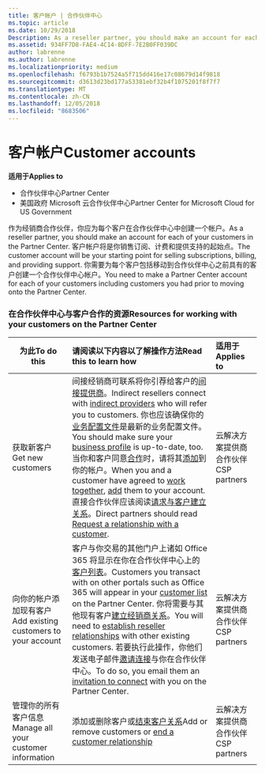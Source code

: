 ```yaml
---
title: 客户帐户 | 合作伙伴中心
ms.topic: article
ms.date: 10/29/2018
Description: As a reseller partner, you should make an account for each of your customers in Partner Center. The customer account will be your starting point for selling subscriptions, billing, and providing support.
ms.assetid: 934FF7D8-FAE4-4C14-8DFF-7E2B0FF039DC
author: labrenne
ms.author: labrenne
ms.localizationpriority: medium
ms.openlocfilehash: f6793b1b7524a5f715dd416e17c08679d14f9818
ms.sourcegitcommit: d3613d23bd177a53381ebf32b4f1075201f8f7f7
ms.translationtype: MT
ms.contentlocale: zh-CN
ms.lasthandoff: 12/05/2018
ms.locfileid: "8683506"
---
```

# <a name="customer-accounts"></a><span data-ttu-id="add9f-102">客户帐户</span><span class="sxs-lookup"><span data-stu-id="add9f-102">Customer accounts</span></span>

**<span data-ttu-id="add9f-103">适用于</span><span class="sxs-lookup"><span data-stu-id="add9f-103">Applies to</span></span>**

-  <span data-ttu-id="add9f-104">合作伙伴中心</span><span class="sxs-lookup"><span data-stu-id="add9f-104">Partner Center</span></span>
-  <span data-ttu-id="add9f-105">美国政府 Microsoft 云合作伙伴中心</span><span class="sxs-lookup"><span data-stu-id="add9f-105">Partner Center for Microsoft Cloud for US Government</span></span>


<span data-ttu-id="add9f-106">作为经销商合作伙伴，你应为每个客户在合作伙伴中心中创建一个帐户。</span><span class="sxs-lookup"><span data-stu-id="add9f-106">As a reseller partner, you should make an account for each of your customers in the Partner Center.</span></span> <span data-ttu-id="add9f-107">客户帐户将是你销售订阅、计费和提供支持的起始点。</span><span class="sxs-lookup"><span data-stu-id="add9f-107">The customer account will be your starting point for selling subscriptions, billing, and providing support.</span></span> <span data-ttu-id="add9f-108">你需要为每个客户包括移动到合作伙伴中心之前具有的客户创建一个合作伙伴中心帐户。</span><span class="sxs-lookup"><span data-stu-id="add9f-108">You need to make a Partner Center account for each of your customers including customers you had prior to moving onto the Partner Center.</span></span>

### <a name="resources-for-working-with-your-customers-on-the-partner-center"></a><span data-ttu-id="add9f-109">在合作伙伴中心与客户合作的资源</span><span class="sxs-lookup"><span data-stu-id="add9f-109">Resources for working with your customers on the Partner Center</span></span>

|**<span data-ttu-id="add9f-110">为此</span><span class="sxs-lookup"><span data-stu-id="add9f-110">To do this</span></span>**   |**<span data-ttu-id="add9f-111">请阅读以下内容以了解操作方法</span><span class="sxs-lookup"><span data-stu-id="add9f-111">Read this to learn how</span></span>**   |**<span data-ttu-id="add9f-112">适用于</span><span class="sxs-lookup"><span data-stu-id="add9f-112">Applies to</span></span>**|
|-----------------|:----------------------------|:--------------|
|<span data-ttu-id="add9f-113">获取新客户</span><span class="sxs-lookup"><span data-stu-id="add9f-113">Get new customers</span></span>|<span data-ttu-id="add9f-114">间接经销商可联系将你引荐给客户的[间接提供商](indirect-reseller-tasks-in-partner-center.md)。</span><span class="sxs-lookup"><span data-stu-id="add9f-114">Indirect resellers connect with [indirect providers](indirect-reseller-tasks-in-partner-center.md) who will refer you to customers.</span></span> <span data-ttu-id="add9f-115">你也应该确保你的[业务配置文件](create-a-marketing-profile.md)是最新的业务配置文件。</span><span class="sxs-lookup"><span data-stu-id="add9f-115">You should make sure your [business profile](create-a-marketing-profile.md) is up-to-date, too.</span></span> <span data-ttu-id="add9f-116">当你和客户同意[合作](responding-to-referrals.md)时，请将其[添加](add-a-new-customer.md)到你的帐户。</span><span class="sxs-lookup"><span data-stu-id="add9f-116">When you and a customer have agreed to [work together](responding-to-referrals.md), [add](add-a-new-customer.md) them to your account.</span></span> <span data-ttu-id="add9f-117">直接合作伙伴应该阅读[请求与客户建立关系](request-a-relationship-with-a-customer.md)。</span><span class="sxs-lookup"><span data-stu-id="add9f-117">Direct partners should read [ Request a relationship with a customer](request-a-relationship-with-a-customer.md).</span></span>|<span data-ttu-id="add9f-118">云解决方案提供商合作伙伴</span><span class="sxs-lookup"><span data-stu-id="add9f-118">CSP partners</span></span>|
|<span data-ttu-id="add9f-119">向你的帐户添加现有客户</span><span class="sxs-lookup"><span data-stu-id="add9f-119">Add existing customers to your account</span></span>   | <span data-ttu-id="add9f-120">客户与你交易的其他门户上诸如 Office 365 将显示在你在合作伙伴中心上的[客户列表](see-your-customer-list.md)。</span><span class="sxs-lookup"><span data-stu-id="add9f-120">Customers you transact with on other portals such as Office 365 will appear in your [customer list](see-your-customer-list.md) on the Partner Center.</span></span> <span data-ttu-id="add9f-121">你将需要与其他现有客户[建立经销商关系](indirect-reseller-tasks-in-partner-center.md)。</span><span class="sxs-lookup"><span data-stu-id="add9f-121">You will need to [establish reseller relationships](indirect-reseller-tasks-in-partner-center.md) with other existing customers.</span></span> <span data-ttu-id="add9f-122">若要执行此操作，你他们发送电子邮件[邀请连接](responding-to-referrals.md)与你在合作伙伴中心。</span><span class="sxs-lookup"><span data-stu-id="add9f-122">To do so, you email them an [invitation to connect](responding-to-referrals.md) with you on the Partner Center.</span></span>   | <span data-ttu-id="add9f-123">云解决方案提供商合作伙伴</span><span class="sxs-lookup"><span data-stu-id="add9f-123">CSP partners</span></span>   |
|<span data-ttu-id="add9f-124">管理你的所有客户信息</span><span class="sxs-lookup"><span data-stu-id="add9f-124">Manage all your customer information</span></span>   | <span data-ttu-id="add9f-125">添加或删除客户或[结束客户关系](remove-a-relationship.md)</span><span class="sxs-lookup"><span data-stu-id="add9f-125">Add or remove customers or [end a customer relationship](remove-a-relationship.md)</span></span>|   <span data-ttu-id="add9f-126">云解决方案提供商合作伙伴</span><span class="sxs-lookup"><span data-stu-id="add9f-126">CSP partners</span></span> |